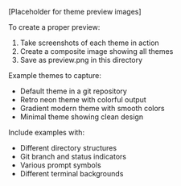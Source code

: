 [Placeholder for theme preview images]

To create a proper preview:
1. Take screenshots of each theme in action
2. Create a composite image showing all themes
3. Save as preview.png in this directory

Example themes to capture:
- Default theme in a git repository
- Retro neon theme with colorful output
- Gradient modern theme with smooth colors
- Minimal theme showing clean design

Include examples with:
- Different directory structures
- Git branch and status indicators
- Various prompt symbols
- Different terminal backgrounds
